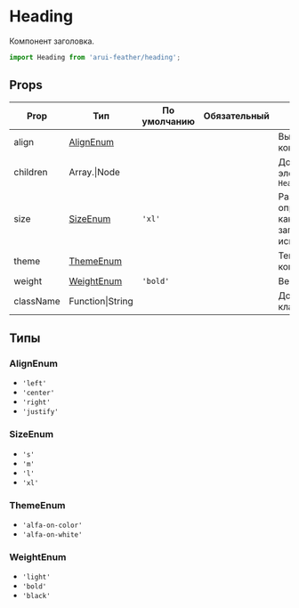 # Heading

Компонент заголовка.

```javascript
import Heading from 'arui-feather/heading';
```




## Props


| Prop  | Тип  | По умолчанию | Обязательный | Описание |
| ----- | ---- | ------------ | ------------ |----------|
| align | [AlignEnum](#AlignEnum) |  |  | Выравнивание контента |
| children | Array.<Node>\|Node |  |  | Дочерние элементы `Heading` |
| size | [SizeEnum](#SizeEnum) | `'xl'`  |  | Размер, определяющий какой тег заголовка будет использоваться |
| theme | [ThemeEnum](#ThemeEnum) |  |  | Тема компонента |
| weight | [WeightEnum](#WeightEnum) | `'bold'`  |  | Вес шрифта |
| className | Function\|String |  |  | Дополнительный класс |







## Типы






### <a id="AlignEnum"></a>AlignEnum

 * `'left'`
 * `'center'`
 * `'right'`
 * `'justify'`


### <a id="SizeEnum"></a>SizeEnum

 * `'s'`
 * `'m'`
 * `'l'`
 * `'xl'`


### <a id="ThemeEnum"></a>ThemeEnum

 * `'alfa-on-color'`
 * `'alfa-on-white'`


### <a id="WeightEnum"></a>WeightEnum

 * `'light'`
 * `'bold'`
 * `'black'`



